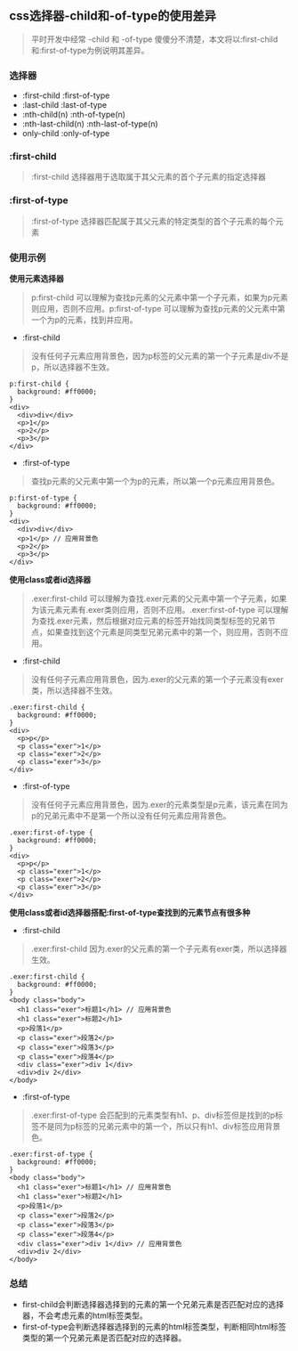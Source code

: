 ## css选择器-child和-of-type的使用差异
> 平时开发中经常 -child 和 -of-type 傻傻分不清楚，本文将以:first-child和:first-of-type为例说明其差异。

### 选择器
- :first-child         :first-of-type
- :last-child          :last-of-type
- :nth-child(n)        :nth-of-type(n)
- :nth-last-child(n)   :nth-last-of-type(n)
- only-child           :only-of-type
### :first-child
> :first-child 选择器用于选取属于其父元素的首个子元素的指定选择器

### :first-of-type
> :first-of-type 选择器匹配属于其父元素的特定类型的首个子元素的每个元素

### 使用示例
**使用元素选择器**
> p:first-child 可以理解为查找p元素的父元素中第一个子元素，如果为p元素则应用，否则不应用。p:first-of-type 可以理解为查找p元素的父元素中第一个为p的元素，找到并应用。

- :first-child
> 没有任何子元素应用背景色，因为p标签的父元素的第一个子元素是div不是p，所以选择器不生效。

```
p:first-child {
  background: #ff0000;
}
<div>
  <div>div</div>
  <p>1</p>
  <p>2</p>
  <p>3</p>
</div>
```
- :first-of-type
> 查找p元素的父元素中第一个为p的元素，所以第一个p元素应用背景色。

```
p:first-of-type {
  background: #ff0000;
}
<div>
  <div>div</div>
  <p>1</p> // 应用背景色
  <p>2</p>
  <p>3</p>
</div>
```

**使用class或者id选择器**
> .exer:first-child 可以理解为查找.exer元素的父元素中第一个子元素，如果为该元素元素有.exer类则应用，否则不应用。.exer:first-of-type 可以理解为查找.exer元素，然后根据对应元素的标签开始找同类型标签的兄弟节点，如果查找到这个元素是同类型兄弟元素中的第一个，则应用，否则不应用。

- :first-child
> 没有任何子元素应用背景色，因为.exer的父元素的第一个子元素没有exer类，所以选择器不生效。

```
.exer:first-child {
  background: #ff0000;
}
<div>
  <p>p</p>
  <p class="exer">1</p>
  <p class="exer">2</p>
  <p class="exer">3</p>
</div>
```
- :first-of-type
> 没有任何子元素应用背景色，因为.exer的元素类型是p元素，该元素在同为p的兄弟元素中不是第一个所以没有任何元素应用背景色。

```
.exer:first-of-type {
  background: #ff0000;
}
<div>
  <p>p</p>
  <p class="exer">1</p>
  <p class="exer">2</p>
  <p class="exer">3</p>
</div>
```

**使用class或者id选择器搭配:first-of-type查找到的元素节点有很多种**
- :first-child
> .exer:first-child 因为.exer的父元素的第一个子元素有exer类，所以选择器生效。

```
.exer:first-child {
  background: #ff0000;
}
<body class="body">
  <h1 class="exer">标题1</h1> // 应用背景色
  <h1 class="exer">标题2</h1>
  <p>段落1</p>
  <p class="exer">段落2</p>
  <p class="exer">段落3</p>
  <p class="exer">段落4</p>
  <div class="exer">div 1</div>
  <div>div 2</div>
</body>
```
- :first-of-type
> .exer:first-of-type 会匹配到的元素类型有h1、p、div标签但是找到的p标签不是同为p标签的兄弟元素中的第一个，所以只有h1、div标签应用背景色。

```
.exer:first-of-type {
  background: #ff0000;
}
<body class="body">
  <h1 class="exer">标题1</h1> // 应用背景色
  <h1 class="exer">标题2</h1>
  <p>段落1</p>
  <p class="exer">段落2</p>
  <p class="exer">段落3</p>
  <p class="exer">段落4</p>
  <div class="exer">div 1</div> // 应用背景色
  <div>div 2</div>
</body>
```
### 总结
- first-child会判断选择器选择到的元素的第一个兄弟元素是否匹配对应的选择器，不会考虑元素的html标签类型。
- first-of-type会判断选择器选择到的元素的html标签类型，判断相同html标签类型的第一个兄弟元素是否匹配对应的选择器。
